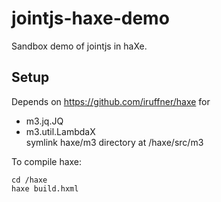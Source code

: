 # jointjs-haxe-demo
Sandbox demo of jointjs in haXe.

## Setup
Depends on https://github.com/iruffner/haxe for
- m3.jq.JQ
- m3.util.LambdaX    
symlink haxe/m3 directory at /haxe/src/m3

To compile haxe:
```
cd /haxe
haxe build.hxml
```